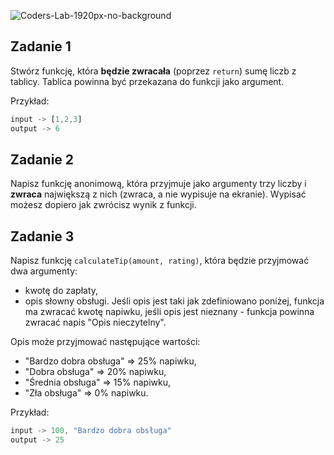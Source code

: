 ![Coders-Lab-1920px-no-background](https://user-images.githubusercontent.com/152855/73064373-5ed69780-3ea1-11ea-8a71-3d370a5e7dd8.png)


## Zadanie 1

Stwórz funkcję, która **będzie zwracała** (poprzez ```return```) sumę liczb z tablicy. Tablica powinna być przekazana do funkcji jako argument.

Przykład:
```JavaScript
input -> [1,2,3]
output -> 6
```


## Zadanie 2

Napisz funkcję anonimową, która przyjmuje jako argumenty trzy liczby i **zwraca** największą z nich (zwraca, a nie wypisuje na ekranie). Wypisać możesz dopiero jak zwrócisz wynik z funkcji.


## Zadanie 3

Napisz funkcję `calculateTip(amount, rating)`, która będzie przyjmować dwa argumenty:
* kwotę do zapłaty,
* opis słowny obsługi.
Jeśli opis jest taki jak zdefiniowano poniżej, funkcja ma zwracać kwotę napiwku, jeśli opis jest nieznany - funkcja powinna zwracać napis "Opis nieczytelny".

Opis może przyjmować następujące wartości:
* "Bardzo dobra obsługa" => 25% napiwku,
* "Dobra obsługa" => 20% napiwku,
* "Średnia obsługa" => 15% napiwku,
* "Zła obsługa" => 0% napiwku.

Przykład:
```JavaScript
input -> 100, "Bardzo dobra obsługa"
output -> 25
```

